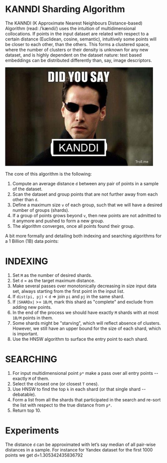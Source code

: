 KANNDI Sharding Algorithm
=====

The KANNDI (K Approximate Nearest Neighbours Distance-based) Algorithm (read: /ˈkændi/) uses the intuition of multidimensional collocations. If points in the input dataset are related with
respect to a certain distance (Euclidean, cosine, semantic), intuitively some points will be closer to each other, than
the others. This forms a clustered space, where the number of clusters or their density is unknown for any new dataset,
and is highly dependent on the dataset nature: text based embeddings can be distributed differently than, say, image 
descriptors.

![alt text](kanddi.jpeg)

The core of this algorithm is the following:
1. Compute an average distance `d` between any pair of points in a sample of the dataset.
2. Scan the dataset and group points that are not further away from each other than `d`.
3. Define a maximum size `v` of each group, such that we will have a desired number of groups (shards).
4. If a group of points grows beyond `v`, then new points are not admitted to it anymore and pushed to form a new group.
5. The algorithm converges, once all points found their group.

A bit more formally and detailing both indexing and searching algorithms for a 1 Billion (1B) data points:

INDEXING
===

1. Set `M` as the number of desired shards.
2. Set `d` = as the target maximum distance.
3. Make several passes over monotonically decreasing in size input data set, always starting from the first point in the input list.
4. If `dist(pi, pj)` < `d` => join `pi` and `pj` in the same shard.
5. If `|SHARDx|` >= `1B/M`, mark this shard as "complete" and exclude from adding new points.
6. In the end of the process we should have exactly `M` shards with at most `1B/M` points in them.
7. Some shards might be "starving", which will reflect absence of clusters. However, we still have an upper bound for the size of each shard, which is important.
8. Use the HNSW algorithm to surface the entry point to each shard.

SEARCHING
===
1. For input multidimensional point `p*` make a pass over all entry points -- exactly `M` of them.
2. Select the closest one (or closest `T` ones).
3. Use HNSW to find the top `k` in each shard (or that single shard -- debatable).
4. Form a list from all the shards that participated in the search and re-sort the list with respect to the true distance from `p*`.
5. Return top 10.

Experiments
===

The distance `d` can be approximated with let’s say median of all pair-wise distances in a sample. 
For instance for Yandex dataset for the first 1000 points we get d=1.305342435836792

